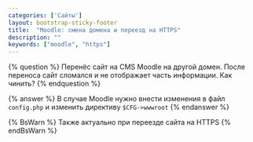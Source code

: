 ```yaml
---
categories: ['Сайты']
layout: bootstrap-sticky-footer
title:  "Moodle: смена домена и переезд на HTTPS"
description: ""
keywords: ["moodle", "https"]
---
```


{% question %}
Перенёс сайт на CMS Moodle на другой домен. После переноса сайт сломался и не отображает часть информации. Как чинить?
{% endquestion %}

{% answer %}
В случае Moodle нужно внести изменения в файл `config.php` и изменить директиву `$CFG->wwwroot`
{% endanswer %}

{% BsWarn %}
Также актуально при переезде сайта на HTTPS
{% endBsWarn %}